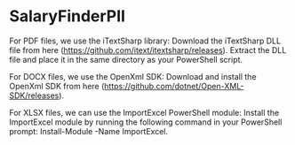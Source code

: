 # SalaryFinderPII

For PDF files, we use the iTextSharp library:
Download the iTextSharp DLL file from here (https://github.com/itext/itextsharp/releases).
Extract the DLL file and place it in the same directory as your PowerShell script.

For DOCX files, we use the OpenXml SDK:
Download and install the OpenXml SDK from here (https://github.com/dotnet/Open-XML-SDK/releases).

For XLSX files, we can use the ImportExcel PowerShell module:
Install the ImportExcel module by running the following command in your PowerShell prompt: Install-Module -Name ImportExcel.
